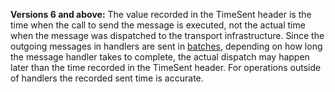 **Versions 6 and above:** The value recorded in the TimeSent header is the time when the call to send the message is executed, not the actual time when the message was dispatched to the transport infrastructure. Since the outgoing messages in handlers are sent in [batches](/nservicebus/messaging/batched-dispatch.md), depending on how long the message handler takes to complete, the actual dispatch may happen later than the time recorded in the TimeSent header. For operations outside of handlers the recorded sent time is accurate.